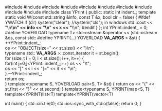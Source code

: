 #include <iostream>
#include <cstdlib>
#include <iomanip>
#include <string>
#include <sstream>
#include <fstream>
#include <vector>
#include <list>
#include <map>
#include <algorithm>
#include <cmath>
class YPrint {
public:
    static int indent_;
    template<typename T> static void W(const std::string &info, const T &x, bool clr = false) {
#ifdef YWATCH
        if (clr) system("clear"); //system("cls"); in windows
        std::cout << "\n\\******************\n" << info << "\n" << x << "******************\\\n";
#endif
    }
};
int YPrint::indent_ = 0;
#define YOVERLOAD typename T> std::ostream &operator << (std::ostream &os, const std::
#define YPRINT(...) YOVERLOAD __VA_ARGS__ > &st) {\
    ++YPrint::indent_;\
    os << "OBJECT(size=" << st.size() << ")\n";\
    typename std:: __VA_ARGS__ >::const_iterator it = st.begin();\
    for (size_t i = 0; i < st.size(); i++, it++) {\
        for(int j=0;j<YPrint::indent_;j++) os << "\t";\
        os << "[" << i << "]=" << *it << "*\n";\
    } --YPrint::indent_;\
    return os;\
}
template<typename S, YOVERLOAD pair<S, T> &st) { return os << "{" << st.first << "}" << st.second; }
template<typename S, YPRINT(map<S, T)
template<YPRINT(list<T)
template<YPRINT(vector<T)

int main() {
  std::cin.tie(0);
  std::ios::sync_with_stdio(false);
  return 0;
}

